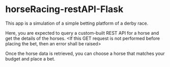 # horseRacing-restAPI-Flask

This app is a simulation of a simple betting platform of a derby race.


Here, you are expected to query a custom-built REST API for a horse and get the details of the horses. 
<If this GET request is not performed before placing the bet, then an error shall be raised>

Once the horse data is retrieved, you can choose a horse that matches your budget and place a bet.
